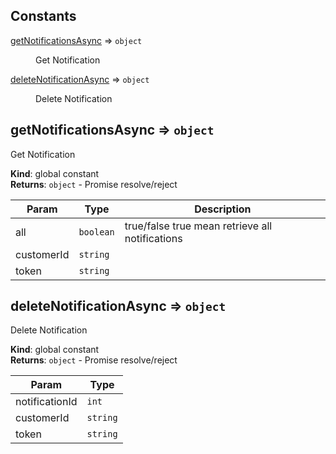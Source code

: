 ## Constants

<dl>
<dt><a href="#getNotificationsAsync">getNotificationsAsync</a> ⇒ <code>object</code></dt>
<dd><p>Get Notification</p>
</dd>
<dt><a href="#deleteNotificationAsync">deleteNotificationAsync</a> ⇒ <code>object</code></dt>
<dd><p>Delete Notification</p>
</dd>
</dl>

<a name="getNotificationsAsync"></a>

## getNotificationsAsync ⇒ <code>object</code>

Get Notification

**Kind**: global constant  
**Returns**: <code>object</code> - Promise resolve/reject

| Param      | Type                 | Description                                     |
| ---------- | -------------------- | ----------------------------------------------- |
| all        | <code>boolean</code> | true/false true mean retrieve all notifications |
| customerId | <code>string</code>  |                                                 |
| token      | <code>string</code>  |                                                 |

<a name="deleteNotificationAsync"></a>

## deleteNotificationAsync ⇒ <code>object</code>

Delete Notification

**Kind**: global constant  
**Returns**: <code>object</code> - Promise resolve/reject

| Param          | Type                |
| -------------- | ------------------- |
| notificationId | <code>int</code>    |
| customerId     | <code>string</code> |
| token          | <code>string</code> |
